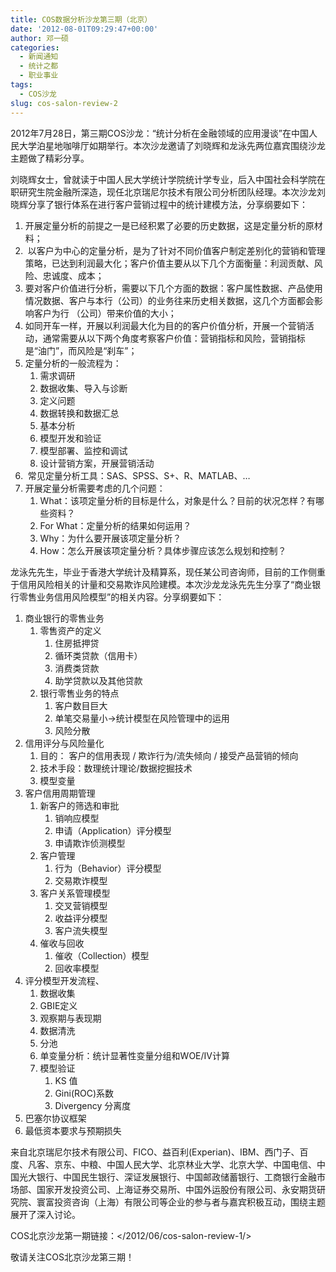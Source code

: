 ```yaml
---
title: COS数据分析沙龙第三期（北京）
date: '2012-08-01T09:29:47+00:00'
author: 邓一硕
categories:
  - 新闻通知
  - 统计之都
  - 职业事业
tags:
  - COS沙龙
slug: cos-salon-review-2
---
```


2012年7月28日，第三期COS沙龙：“统计分析在金融领域的应用漫谈”在中国人民大学泊星地咖啡厅如期举行。本次沙龙邀请了刘晓辉和龙泳先两位嘉宾围绕沙龙主题做了精彩分享。

刘晓辉女士，曾就读于中国人民大学统计学院统计学专业，后入中国社会科学院在职研究生院金融所深造，现任北京瑞尼尔技术有限公司分析团队经理。本次沙龙刘晓辉分享了银行体系在进行客户营销过程中的统计建模方法，分享纲要如下：

  1. 开展定量分析的前提之一是已经积累了必要的历史数据，这是定量分析的原材料；
  2.  以客户为中心的定量分析，是为了针对不同价值客户制定差别化的营销和管理策略，已达到利润最大化；客户价值主要从以下几个方面衡量：利润贡献、风险、忠诚度、成本；
  3. 要对客户价值进行分析，需要以下几个方面的数据：客户属性数据、产品使用情况数据、客户与本行（公司）的业务往来历史相关数据，这几个方面都会影响客户为行 （公司）带来价值的大小；
  4. 如同开车一样，开展以利润最大化为目的的客户价值分析，开展一个营销活动，通常需要从以下两个角度考察客户价值：营销指标和风险，营销指标是“油门”，而风险是“刹车”；
  5. 定量分析的一般流程为： 
      1. 需求调研
      2. 数据收集、导入与诊断
      3. 定义问题
      4. 数据转换和数据汇总
      5. 基本分析
      6. 模型开发和验证
      7. 模型部署、监控和调试
      8. 设计营销方案，开展营销活动
  6.  常见定量分析工具：SAS、SPSS、S+、R、MATLAB、…
  7. 开展定量分析需要考虑的几个问题： 
      1. What：该项定量分析的目标是什么，对象是什么？目前的状况怎样？有哪些资料？
      2. For What：定量分析的结果如何运用？
      3. Why：为什么要开展该项定量分析？
      4. How：怎么开展该项定量分析？具体步骤应该怎么规划和控制？

<!--more-->

龙泳先先生，毕业于香港大学统计及精算系，现任某公司咨询师，目前的工作侧重于信用风险相关的计量和交易欺诈风险建模。本次沙龙龙泳先先生分享了“商业银行零售业务信用风险模型”的相关内容。分享纲要如下：

  1. 商业银行的零售业务 
      1. 零售资产的定义 
          1. 住房抵押贷
          2. 循环类贷款（信用卡）
          3. 消费类贷款
          4. 助学贷款以及其他贷款
      2. 银行零售业务的特点
          1. 客户数目巨大
          2. 单笔交易量小→统计模型在风险管理中的运用
          3. 风险分散
  2. 信用评分与风险量化 
      1. 目的： 客户的信用表现 / 欺诈行为/流失倾向 / 接受产品营销的倾向
      2. 技术手段：数理统计理论/数据挖掘技术
      3. 模型变量
  3. 客户信用周期管理 
      1. 新客户的筛选和审批 
          1. 销响应模型
          2. 申请（Application）评分模型
          3. 申请欺诈侦测模型
      2. 客户管理 
          1. 行为（Behavior）评分模型
          2. 交易欺诈模型
      3. 客户关系管理模型 
          1. 交叉营销模型
          2. 收益评分模型
          3. 客户流失模型
      4. 催收与回收 
          1. 催收（Collection）模型
          2. 回收率模型
  4. 评分模型开发流程、 
      1. 数据收集
      2. GBIE定义
      3. 观察期与表现期
      4. 数据清洗
      5. 分池
      6. 单变量分析：统计显著性变量分组和WOE/IV计算
      7. 模型验证 
          1. KS 值
          2. Gini(ROC)系数
          3. Divergency 分离度
  5. 巴塞尔协议框架
  6. 最低资本要求与预期损失

来自北京瑞尼尔技术有限公司、FICO、益百利(Experian)、IBM、西门子、百度、凡客、京东、中粮、中国人民大学、北京林业大学、北京大学、中国电信、中国光大银行、中国民生银行、深证发展银行、中国邮政储蓄银行、工商银行金融市场部、国家开发投资公司、上海证券交易所、中国外运股份有限公司、永安期货研究院、寰富投资咨询（上海）有限公司等企业的参与者与嘉宾积极互动，围绕主题展开了深入讨论。

COS北京沙龙第一期链接：</2012/06/cos-salon-review-1/>

敬请关注COS北京沙龙第三期！
